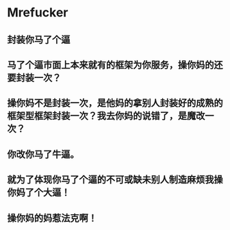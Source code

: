 # Mrefucker
## 封装你马了个逼
## 马了个逼市面上本来就有的框架为你服务，操你妈的还要封装一次？
## 操你妈不是封装一次，是他妈的拿别人封装好的成熟的框架型框架封装一次？我去你妈的说错了，是魔改一次？
## 你改你马了牛逼。
## 就为了体现你马了个逼的不可或缺未别人制造麻烦我操你妈了个大逼！
## 操你妈的妈惹法克啊！
